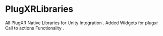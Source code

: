 # PlugXRLibraries
All PlugXR Native Libraries for Unity Integration .
Added Widgets for plugxr Call to actions Functionality .
